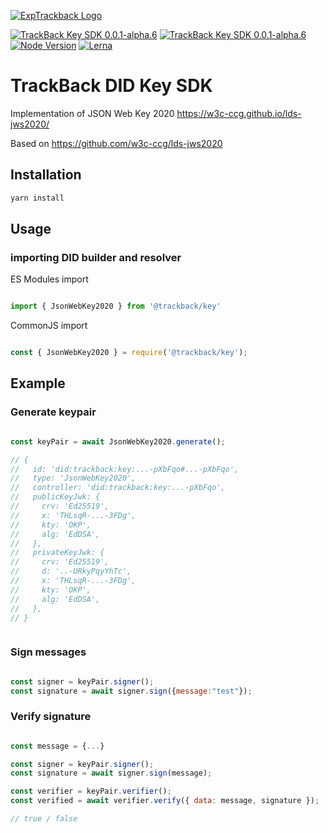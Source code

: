 [![ExpTrackback Logo](https://user-images.githubusercontent.com/2051324/127407635-236f8a7a-4ca6-410a-9fc4-add396743cfa.png)](https://trackback.co.nz/)

[![TrackBack Key SDK 0.0.1-alpha.6](https://img.shields.io/badge/trackback--key-0.0.1--alpha-green)](https://github.com/trackback-blockchain/trackback-verifiable/tree/main/packages/trackback-key)
[![TrackBack Key SDK 0.0.1-alpha.6](https://img.shields.io/badge/build-pass-blueviolet)](https://github.com/trackback-blockchain/trackback-verifiable/tree/main/packages)
[![Node Version](https://img.shields.io/badge/nodejs-14.0.0+-8ca)](https://nodejs.org/es/blog/release/v14.0.0)
[![Lerna](https://img.shields.io/badge/maintained%20with-lerna-cc00ff.svg)](https://lerna.js.org/)

# TrackBack DID Key SDK

Implementation of JSON Web Key 2020 <https://w3c-ccg.github.io/lds-jws2020/>

Based on <https://github.com/w3c-ccg/lds-jws2020>

## Installation

```bash
yarn install
```

## Usage

### importing DID builder and resolver

ES Modules import

```javascript

import { JsonWebKey2020 } from '@trackback/key'

```

CommonJS import

```javascript

const { JsonWebKey2020 } = require('@trackback/key');

```

## Example

### Generate keypair

```javascript

const keyPair = await JsonWebKey2020.generate();

// {
//   id: 'did:trackback:key:...-pXbFqo#...-pXbFqo',
//   type: 'JsonWebKey2020',
//   controller: 'did:trackback:key:...-pXbFqo',
//   publicKeyJwk: {
//     crv: 'Ed25519',
//     x: 'THLsqR-...-3FDg',
//     kty: 'OKP',
//     alg: 'EdDSA',
//   },
//   privateKeyJwk: {
//     crv: 'Ed25519',
//     d: '..-URkyPqyYhTc',
//     x: 'THLsqR-...-3FDg',
//     kty: 'OKP',
//     alg: 'EdDSA',
//   },
// }



```

### Sign messages

```javascript

const signer = keyPair.signer();
const signature = await signer.sign({message:"test"});

```

### Verify signature

```javascript

const message = {...}

const signer = keyPair.signer();
const signature = await signer.sign(message);

const verifier = keyPair.verifier();
const verified = await verifier.verify({ data: message, signature });

// true / false
```
